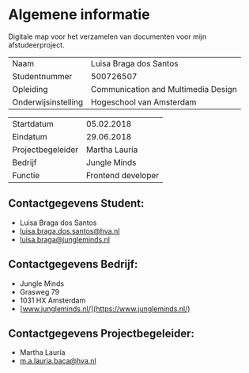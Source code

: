# Algemene informatie

Digitale map voor het verzamelen van documenten voor mijn afstudeerproject.

|  |  |
| --- | --- |
| Naam | Luisa Braga dos Santos |
| Studentnummer | 500726507 |
| Opleiding | Communication and Multimedia Design |
| Onderwijsinstelling | Hogeschool van Amsterdam |

|  |  |
| --- | --- |
| Startdatum | 05.02.2018 |
| Eindatum | 29.06.2018 |
| Projectbegeleider | Martha Lauría |
| Bedrijf | Jungle Minds |
| Functie | Frontend developer |

## Contactgegevens Student:

* Luisa Braga dos Santos
* luisa.braga.dos.santos@hva.nl
* luisa.braga@jungleminds.nl

## Contactgegevens Bedrijf:

* Jungle Minds
* Grasweg 79
* 1031 HX Amsterdam
* [www.jungleminds.nl/](https://www.jungleminds.nl/)

## Contactgegevens Projectbegeleider:

* Martha Lauría
* m.a.lauria.baca@hva.nl

